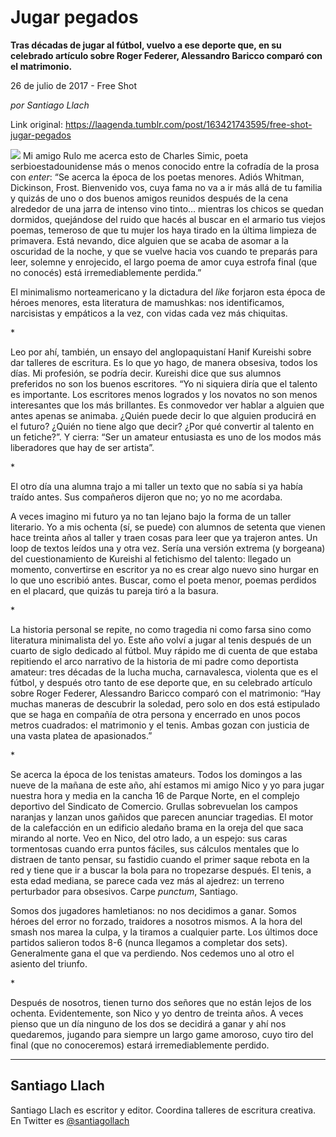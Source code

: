 # Jugar pegados

**Tras décadas de jugar al fútbol, vuelvo a ese deporte que, en su celebrado artículo sobre Roger Federer, Alessandro Baricco comparó con el matrimonio.**

26 de julio de 2017 - Free Shot

_por Santiago Llach_

Link original: https://laagenda.tumblr.com/post/163421743595/free-shot-jugar-pegados

![](https://64.media.tumblr.com/ee346580bf2aad5cc064e345a0b17722/tumblr_inline_pjzp15la5u1t6q87u_500.jpg)
Mi amigo Rulo me acerca esto de Charles Simic, poeta serbioestadounidense más o menos conocido entre la cofradía de la prosa con *enter*: “Se acerca la época de los poetas menores. Adiós Whitman, Dickinson, Frost. Bienvenido vos, cuya fama no va a ir más allá de tu familia y quizás de uno o dos buenos amigos reunidos después de la cena alrededor de una jarra de intenso vino tinto… mientras los chicos se quedan dormidos, quejándose del ruido que hacés al buscar en el armario tus viejos poemas, temeroso de que tu mujer los haya tirado en la última limpieza de primavera. Está nevando, dice alguien que se acaba de asomar a la oscuridad de la noche, y que se vuelve hacia vos cuando te preparás para leer, solemne y enrojecido, el largo poema de amor cuya estrofa final (que no conocés) está irremediablemente perdida.” 

El minimalismo norteamericano y la dictadura del *like* forjaron esta época de héroes menores, esta literatura de mamushkas: nos identificamos, narcisistas y empáticos a la vez, con vidas cada vez más chiquitas. 

\*

Leo por ahí, también, un ensayo del anglopaquistaní Hanif Kureishi sobre dar talleres de escritura. Es lo que yo hago, de manera obsesiva, todos los días. Mi profesión, se podría decir. Kureishi dice que sus alumnos preferidos no son los buenos escritores. “Yo ni siquiera diría que el talento es importante. Los escritores menos logrados y los novatos no son menos interesantes que los más brillantes. Es conmovedor ver hablar a alguien que antes apenas se animaba. ¿Quién puede decir lo que alguien producirá en el futuro? ¿Quién no tiene algo que decir? ¿Por qué convertir al talento en un fetiche?”. Y cierra: “Ser un amateur entusiasta es uno de los modos más liberadores que hay de ser artista”. 

\*

El otro día una alumna trajo a mi taller un texto que no sabía si ya había traído antes. Sus compañeros dijeron que no; yo no me acordaba. 

A veces imagino mi futuro ya no tan lejano bajo la forma de un taller literario. Yo a mis ochenta (sí, se puede) con alumnos de setenta que vienen hace treinta años al taller y traen cosas para leer que ya trajeron antes. Un loop de textos leídos una y otra vez. Sería una versión extrema (y borgeana) del cuestionamiento de Kureishi al fetichismo del talento: llegado un momento, convertirse en escritor ya no es crear algo nuevo sino hurgar en lo que uno escribió antes. Buscar, como el poeta menor, poemas perdidos en el placard, que quizás tu pareja tiró a la basura. 

\*

La historia personal se repite, no como tragedia ni como farsa sino como literatura minimalista del yo. Este año volví a jugar al tenis después de un cuarto de siglo dedicado al fútbol. Muy rápido me di cuenta de que estaba repitiendo el arco narrativo de la historia de mi padre como deportista amateur: tres décadas de la lucha mucha, carnavalesca, violenta que es el fútbol, y después otro tanto de ese deporte que, en su celebrado artículo sobre Roger Federer, Alessandro Baricco comparó con el matrimonio: “Hay muchas maneras de descubrir la soledad, pero solo en dos está estipulado que se haga en compañía de otra persona y encerrado en unos pocos metros cuadrados: el matrimonio y el tenis. Ambas gozan con justicia de una vasta platea de apasionados.” 

\*

Se acerca la época de los tenistas amateurs. Todos los domingos a las nueve de la mañana de este año, ahí estamos mi amigo Nico y yo para jugar nuestra hora y media en la cancha 16 de Parque Norte, en el complejo deportivo del Sindicato de Comercio. Grullas sobrevuelan los campos naranjas y lanzan unos gañidos que parecen anunciar tragedias. El motor de la calefacción en un edificio aledaño brama en la oreja del que saca mirando al norte. Veo en Nico, del otro lado, a un espejo: sus caras tormentosas cuando erra puntos fáciles, sus cálculos mentales que lo distraen de tanto pensar, su fastidio cuando el primer saque rebota en la red y tiene que ir a buscar la bola para no tropezarse después. El tenis, a esta edad mediana, se parece cada vez más al ajedrez: un terreno perturbador para obsesivos. Carpe *punctum*, Santiago. 

Somos dos jugadores hamletianos: no nos decidimos a ganar. Somos héroes del error no forzado, traidores a nosotros mismos. A la hora del smash nos marea la culpa, y la tiramos a cualquier parte. Los últimos doce partidos salieron todos 8-6 (nunca llegamos a completar dos sets). Generalmente gana el que va perdiendo. Nos cedemos uno al otro el asiento del triunfo. 

\*

Después de nosotros, tienen turno dos señores que no están lejos de los ochenta. Evidentemente, son Nico y yo dentro de treinta años. A veces pienso que un día ninguno de los dos se decidirá a ganar y ahí nos quedaremos, jugando para siempre un largo game amoroso, cuyo tiro del final (que no conoceremos) estará irremediablemente perdido. 

  




---

Santiago Llach
--------------

 Santiago Llach es escritor y editor. Coordina talleres de escritura creativa. En Twitter es [@santiagollach](https://twitter.com/santiagollach) 

